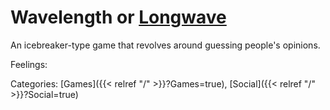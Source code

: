 # Wavelength or [Longwave](https://longwave.web.app/)

An icebreaker-type game that revolves around guessing people's opinions.

Feelings:

Categories: [Games]({{< relref "/" >}}?Games=true),
[Social]({{< relref "/" >}}?Social=true)